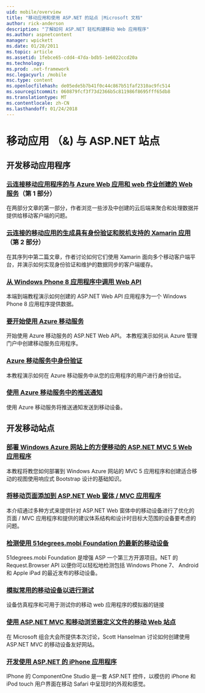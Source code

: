 ```yaml
---
uid: mobile/overview
title: "移动应用和使用 ASP.NET 的站点 |Microsoft 文档"
author: rick-anderson
description: "了解如何 ASP.NET 轻松构建移动 Web 应用程序"
ms.author: aspnetcontent
manager: wpickett
ms.date: 01/28/2011
ms.topic: article
ms.assetid: 1febce65-cdd4-47da-bdb5-1e6022ccd20a
ms.technology: 
ms.prod: .net-framework
msc.legacyurl: /mobile
msc.type: content
ms.openlocfilehash: de05ede5b7b41f0c44c867b51faf2310ac9fc514
ms.sourcegitcommit: 060879fcf3f73d2366b5c811986f8695fff65db8
ms.translationtype: MT
ms.contentlocale: zh-CN
ms.lasthandoff: 01/24/2018
---
```

<a name="mobile-apps--sites-with-aspnet"></a>移动应用 （&) 与 ASP.NET 站点
====================
## <a name="develop-mobile-apps"></a>开发移动应用程序


### <a name="cloud-connected-mobile-apps---create-a-web-service-with-azure-web-apps-and-webjobshttpsmsdnmicrosoftcommagazinemt185572part-1"></a>[云连接移动应用程序的与 Azure Web 应用和 web 作业创建的 Web 服务](https://msdn.microsoft.com/magazine/mt185572)（第 1 部分）

在两部分文章的第一部分，作者浏览一些涉及中创建的云后端来聚合和处理数据并提供给移动客户端的问题。


### <a name="cloud-connected-mobile-apps---build-a-xamarin-app-with-authentication-and-offline-supporthttpsmsdnmicrosoftcommagazinemt422581aspxpart-2"></a>[云连接的移动应用的生成具有身份验证和脱机支持的 Xamarin 应用](https://msdn.microsoft.com/magazine/mt422581.aspx)（第 2 部分）

在其序列中第二篇文章，作者讨论如何它们使用 Xamarin 面向多个移动客户端平台，并演示如何实现身份验证和维护的数据同步的客户端缓存。


### <a name="calling-web-api-from-a-windows-phone-8-applicationweb-apioverviewmobile-clientscalling-web-api-from-a-windows-phone-8-applicationmd"></a>[从 Windows Phone 8 应用程序中调用 Web API](../web-api/overview/mobile-clients/calling-web-api-from-a-windows-phone-8-application.md)

本端到端教程演示如何创建的 ASP.NET Web API 应用程序为一个 Windows Phone 8 应用程序提供数据。


### <a name="get-started-with-azure-mobile-serviceshttpsazuremicrosoftcomdocumentationarticlesmobile-services-dotnet-backend-windows-store-dotnet-get-startedwtmcidzumoaspnet"></a>[要开始使用 Azure 移动服务](https://azure.microsoft.com/documentation/articles/mobile-services-dotnet-backend-windows-store-dotnet-get-started?WT.mc_id=zumo_aspnet)

开始使用 Azure 移动服务的 ASP.NET Web API。 本教程演示如何从 Azure 管理门户中创建移动服务应用程序。


### <a name="authentication-in-azure-mobile-serviceshttpsazuremicrosoftcomdocumentationarticlesmobile-services-dotnet-backend-windows-store-dotnet-get-started-userswtmcidzumoaspnet"></a>[Azure 移动服务中身份验证](https://azure.microsoft.com/documentation/articles/mobile-services-dotnet-backend-windows-store-dotnet-get-started-users/?WT.mc_id=zumo_aspnet)

本教程演示如何在 Azure 移动服务中从您的应用程序的用户进行身份验证。


### <a name="using-push-notifications-in-azure-mobile-serviceshttpsazuremicrosoftcomdocumentationarticlesmobile-services-dotnet-backend-windows-store-dotnet-get-started-pushwtmcidzumoaspnet"></a>[使用 Azure 移动服务中的推送通知](https://azure.microsoft.com/documentation/articles/mobile-services-dotnet-backend-windows-store-dotnet-get-started-push/?WT.mc_id=zumo_aspnet)

使用 Azure 移动服务将推送通知发送到移动设备。


## <a name="develop-mobile-sites"></a>开发移动站点


### <a name="deploy-an-mobile-friendly-aspnet-mvc-5-web-application-on-windows-azure-web-siteshttpsdocsmicrosoftcomazureapp-service-webweb-sites-dotnet-deploy-aspnet-mvc-mobile-app"></a>[部署 Windows Azure 网站上的方便移动的 ASP.NET MVC 5 Web 应用程序](https://docs.microsoft.com/azure/app-service-web/web-sites-dotnet-deploy-aspnet-mvc-mobile-app)

本教程将教您如何部署到 Windows Azure 网站的 MVC 5 应用程序和创建适合移动的视图使用响应式 Bootstrap 设计的基础知识。


### <a name="add-mobile-pages-to-your-aspnet-web-forms--mvc-applicationwhitepapersadd-mobile-pages-to-your-aspnet-web-forms-mvc-applicationmd"></a>[将移动页面添加到 ASP.NET Web 窗体 / MVC 应用程序](../whitepapers/add-mobile-pages-to-your-aspnet-web-forms-mvc-application.md)

本介绍通过多种方式来提供针对 ASP.NET Web 窗体中的移动设备进行了优化的页面 / MVC 应用程序和提供的建议体系结构和设计时目标大范围的设备要考虑的问题。


### <a name="detect-the-latest-mobile-devices-using-51degreesmobi-foundationhttpsgithubcom51degreesdotnet-device-detection"></a>[检测使用 51degrees.mobi Foundation 的最新的移动设备](https://github.com/51Degrees/dotNET-Device-Detection)

51degrees.mobi Foundation 是增强 ASP 一个第三方开源项目。NET 的 Request.Browser API 以便你可以轻松地检测包括 Windows Phone 7、 Android 和 Apple iPad 的最近发布的移动设备。


### <a name="simulate-popular-mobile-devices-for-testingdevice-simulatorsmd"></a>[模拟常用的移动设备以进行测试](device-simulators.md)

设备仿真程序和可用于测试你的移动 web 应用程序的模拟器的链接


### <a name="mobile-web-sites-with-aspnet-mvc-and-the-mobile-browser-definition-filehttpwwwhanselmancomblogmixmobilewebsiteswithaspnetmvcandthemobilebrowserdefinitionfileaspx"></a>[使用 ASP.NET MVC 和移动浏览器定义文件的移动 Web 站点](http://www.hanselman.com/blog/MixMobileWebSitesWithASPNETMVCAndTheMobileBrowserDefinitionFile.aspx)

在 Microsoft 组合大会所提供本次讨论，Scott Hanselman 讨论如何创建使用 ASP.NET MVC 的移动设备友好网站。


### <a name="develop-iphone-applications-with-aspnethttplabscomponentonecomiphone"></a>[开发使用 ASP.NET 的 iPhone 应用程序](http://labs.componentone.com/iPhone/)

IPhone 的 ComponentOne Studio 是一套 ASP.NET 控件，以模仿的 iPhone 和 iPod touch 用户界面在移动 Safari 中呈现时的外观和感觉。
